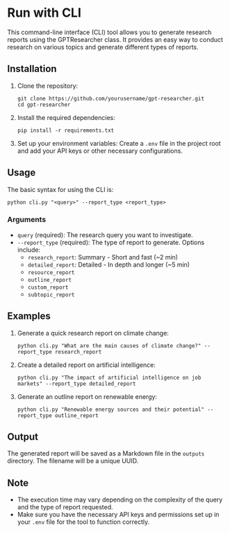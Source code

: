 # Run with CLI

This command-line interface (CLI) tool allows you to generate research reports using the GPTResearcher class. It provides an easy way to conduct research on various topics and generate different types of reports.

## Installation

1. Clone the repository:
   ```
   git clone https://github.com/yourusername/gpt-researcher.git
   cd gpt-researcher
   ```

2. Install the required dependencies:
   ```
   pip install -r requirements.txt
   ```

3. Set up your environment variables:
   Create a `.env` file in the project root and add your API keys or other necessary configurations.

## Usage

The basic syntax for using the CLI is:

```
python cli.py "<query>" --report_type <report_type>
```

### Arguments

- `query` (required): The research query you want to investigate.
- `--report_type` (required): The type of report to generate. Options include:
  - `research_report`: Summary - Short and fast (~2 min)
  - `detailed_report`: Detailed - In depth and longer (~5 min)
  - `resource_report`
  - `outline_report`
  - `custom_report`
  - `subtopic_report`

## Examples

1. Generate a quick research report on climate change:
   ```
   python cli.py "What are the main causes of climate change?" --report_type research_report
   ```

2. Create a detailed report on artificial intelligence:
   ```
   python cli.py "The impact of artificial intelligence on job markets" --report_type detailed_report
   ```

3. Generate an outline report on renewable energy:
   ```
   python cli.py "Renewable energy sources and their potential" --report_type outline_report
   ```

## Output

The generated report will be saved as a Markdown file in the `outputs` directory. The filename will be a unique UUID.

## Note

- The execution time may vary depending on the complexity of the query and the type of report requested.
- Make sure you have the necessary API keys and permissions set up in your `.env` file for the tool to function correctly.